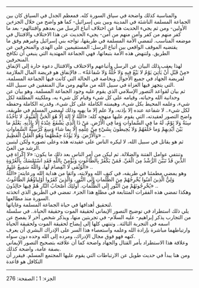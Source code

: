 ------------------------------------------------------------------------

والمناسبة كذلك واضحة في سياق السورة كله. فمعظم الجدل في السياق كان بين
الجماعة المسلمة الناشئة في المدينة وبين بني إسرائيل- كما هو واضح من خلال
الجزءين الأولين- ومن ثم يجيء الحديث هنا عن اختلاف أتباع الرسل من بعدهم
واقتتالهم- بعد ما كفر منهم من كفر وآمن منهم من آمن- يجيء الحديث عن هذا
الاختلاف والاقتتال في موضعه المناسب. لتمضي الأمة المسلمة في طريقها،
تواجه بني إسرائيل وغيرهم وفق ما يقتضيه الموقف الواقعي بين أتباع الرسل:
المستقيمين على الهدى والمنحرفين عن الطريق. ولتنهض هذه الأمة بتبعاتها،
فهي الجماعة المهتدية التي ينبغي أن تكافح المنحرفين.  
لهذا يعقب ذلك البيان عن الرسل وأتباعهم والاختلاف والاقتتال دعوة حارة إلى
الإنفاق «مِنْ قَبْلِ أَنْ يَأْتِيَ يَوْمٌ لا بَيْعٌ فِيهِ وَلا خُلَّةٌ وَلا شَفاعَةٌ» .. فالإنفاق هو
فريضة المال الملازمة لفريضة الجهاد في جميع الأحوال وبخاصة في الحالة التي
كانت فيها الجماعة المسلمة، التي يتجهز فيها الغزاة في سبيل الله من مالهم
ومن مال المنفقين في سبيل الله.  
ثم بيان لقواعد التصور الإسلامي الذي يقوم عليه وجود الجماعة المسلمة. وهو
بيان عن وحدانية الله وحياته، وقيامه على كل شيء وقيام كل شيء به، وملكيته
المطلقة لكل شيء، وعلمه المحيط بكل شيء، وهيمنته الكاملة على كل شيء،
وقدرته الكاملة وحفظه لكل شيء.. لا شفاعة عنده إلا بإذنه، ولا علم إلا ما
يهبه وذلك ليمضي المسلم في طريقه، واضح التصور لعقيدته، التي يقوم عليها
منهجه كله: «اللَّهُ لا إِلهَ إِلَّا هُوَ الْحَيُّ الْقَيُّومُ. لا تَأْخُذُهُ سِنَةٌ وَلا نَوْمٌ، لَهُ ما
فِي السَّماواتِ وَما فِي الْأَرْضِ. مَنْ ذَا الَّذِي يَشْفَعُ عِنْدَهُ إِلَّا بِإِذْنِهِ. يَعْلَمُ ما بَيْنَ
أَيْدِيهِمْ وَما خَلْفَهُمْ وَلا يُحِيطُونَ بِشَيْءٍ مِنْ عِلْمِهِ إِلَّا بِما شاءَ وَسِعَ كُرْسِيُّهُ السَّماواتِ
وَالْأَرْضَ. وَلا يَؤُدُهُ حِفْظُهُما وَهُوَ الْعَلِيُّ الْعَظِيمُ» ..  
ثم هو يقاتل في سبيل الله، لا ليكره الناس على عقيدته هذه وعلى تصوره ولكن
ليتبين الرشد من الغيّ.  
وتنتفي عوامل الفتنة والضلالة. ثم ليكن من أمر الناس بعد ذلك ما يكون: «لا
إِكْراهَ فِي الدِّينِ قَدْ تَبَيَّنَ الرُّشْدُ مِنَ الْغَيِّ. فَمَنْ يَكْفُرْ بِالطَّاغُوتِ وَيُؤْمِنْ بِاللَّهِ فَقَدِ
اسْتَمْسَكَ بِالْعُرْوَةِ الْوُثْقى لَا انْفِصامَ لَها، وَاللَّهُ سَمِيعٌ عَلِيمٌ» ..  
وهو يمضي مطمئنا في طريقه، في كنف الله وولايته، واثقا من هداية الله
ورعايته: «اللَّهُ وَلِيُّ الَّذِينَ آمَنُوا يُخْرِجُهُمْ مِنَ الظُّلُماتِ إِلَى النُّورِ، وَالَّذِينَ كَفَرُوا
أَوْلِياؤُهُمُ الطَّاغُوتُ يُخْرِجُونَهُمْ مِنَ النُّورِ إِلَى الظُّلُماتِ. أُولئِكَ أَصْحابُ النَّارِ هُمْ
فِيها خالِدُونَ» ..  
وهكذا تمضي هذه الفقرات المتتابعة في مطلع هذا الجزء. تمضي في الطريق الذي
اتخذته السورة منذ مطالعها.  
لتحقيق أهدافها في حياة الجماعة المسلمة وغاياتها.  
يلي ذلك استطراد في توضيح التصور الإيماني لحقيقة الموت وحقيقة الحياة.. في
سلسلة من التجارب يذكر إبراهيم- عليه السلام- في تجربتين منها، ويذكر شخص
آخر لا يفصح عن اسمه في التجربة الثالثة.. وتنتهي كلها إلى إيضاح لحقيقة
الموت ولحقيقة الحياة وارتباطهما مباشرة بإرادة الله وعلمه واستعصاء هذا
السر على الإدراك البشري أن يعرف كنهه فهو فوق مجال الإدراك، ومرده إلى
الله وحده دون سواه.  
وعلاقة هذا الاستطراد بأمر القتال والجهاد واضحة كما أن علاقته بتصحيح
التصور الإيماني بصفة عامة، واضحة كذلك.  
ومن هنا يبدأ في حديث طويل عن الارتباطات التي يقوم عليها المجتمع المسلم.
فيقرر أن التكافل هو قاعدة

------------------------------------------------------------------------

الجزء: 1 ¦ الصفحة: 276

